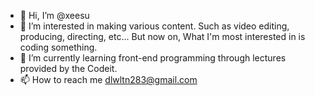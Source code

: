 - 👋 Hi, I’m @xeesu
- 👀 I’m interested in making various content.
Such as video editing, producing, directing, etc...
But now on, What I'm most interested in is coding something. 
- 🌱 I’m currently learning front-end programming through lectures provided by the Codeit.
- 📫 How to reach me dlwltn283@gmail.com

<!---
xeesu/xeesu is a ✨ special ✨ repository because its `README.md` (this file) appears on your GitHub profile.
You can click the Preview link to take a look at your changes.
--->

